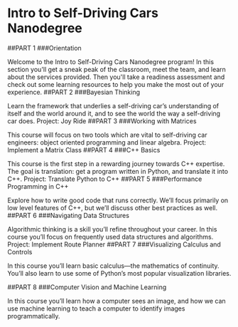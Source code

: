 # Intro to Self-Driving Cars Nanodegree 


##PART 1
###Orientation

Welcome to the Intro to Self-Driving Cars Nanodegree program! In this section you'll get a sneak peak of the classroom, meet the team, and learn about the services provided. Then you'll take a readiness assessment and check out some learning resources to help you make the most out of your experience.
##PART 2
###Bayesian Thinking

Learn the framework that underlies a self-driving car’s understanding of itself and the world around it, and to see the world the way a self-driving car does.
Project: Joy Ride
##PART 3
###Working with Matrices

This course will focus on two tools which are vital to self-driving car engineers: object oriented programming and linear algebra.
Project: Implement a Matrix Class
##PART 4
###C++ Basics

This course is the first step in a rewarding journey towards C++ expertise. The goal is translation: get a program written in Python, and translate it into C++.
Project: Translate Python to C++
##PART 5
###Performance Programming in C++

Explore how to write good code that runs correctly. We’ll focus primarily on low level features of C++, but we’ll discuss other best practices as well.
##PART 6
###Navigating Data Structures

Algorithmic thinking is a skill you’ll refine throughout your career. In this course you’ll focus on frequently used data structures and algorithms.
Project: Implement Route Planner
##PART 7
###Visualizing Calculus and Controls

In this course you’ll learn basic calculus—the mathematics of continuity. You’ll also learn to use some of Python’s most popular visualization libraries.

##PART 8 
###Computer Vision and Machine Learning

In this course you’ll learn how a computer sees an image, and how we can use machine learning to teach a computer to identify images programmatically.

